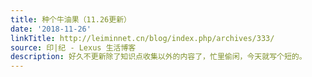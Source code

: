 ```yaml
---
title: 种个牛油果（11.26更新）
date: '2018-11-26'
linkTitle: http://leiminnet.cn/blog/index.php/archives/333/
source: 印|纪 - Lexus 生活博客
description: 好久不更新除了知识点收集以外的内容了，忙里偷闲，今天就写个短的。
---
```

